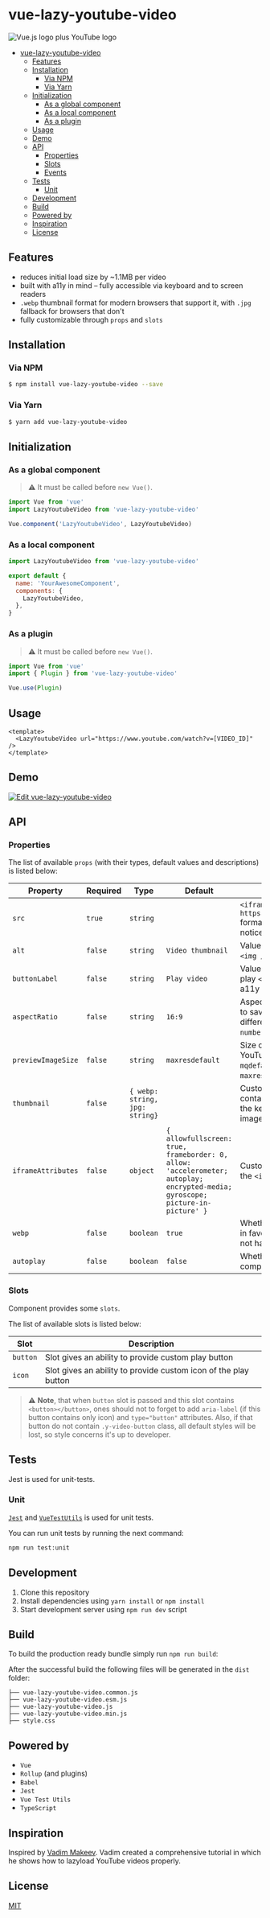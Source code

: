 # vue-lazy-youtube-video

![Vue.js logo plus YouTube logo](./assets/img.jpg)

- [vue-lazy-youtube-video](#vue-lazy-youtube-video)
  - [Features](#features)
  - [Installation](#installation)
    - [Via NPM](#via-npm)
    - [Via Yarn](#via-yarn)
  - [Initialization](#initialization)
    - [As a global component](#as-a-global-component)
    - [As a local component](#as-a-local-component)
    - [As a plugin](#as-a-plugin)
  - [Usage](#usage)
  - [Demo](#demo)
  - [API](#api)
    - [Properties](#properties)
    - [Slots](#slots)
    - [Events](#events)
  - [Tests](#tests)
    - [Unit](#unit)
  - [Development](#development)
  - [Build](#build)
  - [Powered by](#powered-by)
  - [Inspiration](#inspiration)
  - [License](#license)

## Features

- reduces initial load size by ~1.1MB per video
- built with a11y in mind – fully accessible via keyboard and to screen readers
- `.webp` thumbnail format for modern browsers that support it, with `.jpg` fallback for browsers that don't
- fully customizable through `props` and `slots`

## Installation

### Via NPM

```bash
$ npm install vue-lazy-youtube-video --save
```

### Via Yarn

```bash
$ yarn add vue-lazy-youtube-video
```

## Initialization

### As a global component

> ⚠️ It must be called before `new Vue()`.

```js
import Vue from 'vue'
import LazyYoutubeVideo from 'vue-lazy-youtube-video'

Vue.component('LazyYoutubeVideo', LazyYoutubeVideo)
```

### As a local component

```js
import LazyYoutubeVideo from 'vue-lazy-youtube-video'

export default {
  name: 'YourAwesomeComponent',
  components: {
    LazyYoutubeVideo,
  },
}
```

### As a plugin

> ⚠️ It must be called before `new Vue()`.

```js
import Vue from 'vue'
import { Plugin } from 'vue-lazy-youtube-video'

Vue.use(Plugin)
```

## Usage

```vue
<template>
  <LazyYoutubeVideo url="https://www.youtube.com/watch?v=[VIDEO_ID]" />
</template>
```

## Demo

[![Edit vue-lazy-youtube-video](https://codesandbox.io/static/img/play-codesandbox.svg)](https://codesandbox.io/s/x7nrwxq6qo)

## API

### Properties

The list of available `props` (with their types, default values and descriptions) is listed below:

[1]: https://stackoverflow.com/questions/2068344/how-do-i-get-a-youtube-video-thumbnail-from-the-youtube-api

| Property           | Required | Type                           | Default                                                                                                                       | Description                                                                                                                                                            |
| ------------------ | -------- | ------------------------------ | ----------------------------------------------------------------------------------------------------------------------------- | ---------------------------------------------------------------------------------------------------------------------------------------------------------------------- |
| `src`              | `true`   | `string`                       |                                                                                                                               | `<iframe />`'s `src` attribute in `https://www.youtube.com/embed/[VIDEO_ID]` format. URL can contain any `query` part, but notice that `autoplay=1` is always appended |
| `alt`              | `false`  | `string`                       | `Video thumbnail`                                                                                                             | Value of the `alt` attribute of the thumbnail `<img />` element                                                                                                        |
| `buttonLabel`      | `false`  | `string`                       | `Play video`                                                                                                                  | Value of the `aria-label` attribute of the play `<button></button>` element. Improves a11y                                                                             |
| `aspectRatio`      | `false`  | `string`                       | `16:9`                                                                                                                        | Aspect ratio of the video. This prop helps to save proportions of the video on different container sizes. Should match the `number:number` pattern                     |
| `previewImageSize` | `false`  | `string`                       | `maxresdefault`                                                                                                               | Size of the thumbnail, generated by YouTube. Available variants: `default`, `mqdefault`, `sddefault`, `hqdefault`, `maxresdefault`. [More info][1]                     |
| `thumbnail`        | `false`  | `{ webp: string, jpg: string}` |                                                                                                                               | Custom thumbnail object, which should contain two keys: `webp` and `jpg`. Value of the key is the path to the custom thumbnail image                                   |
| `iframeAttributes` | `false`  | `object`                       | `{ allowfullscreen: true, frameborder: 0, allow: 'accelerometer; autoplay; encrypted-media; gyroscope; picture-in-picture' }` | Custom attributes that will be assigned to the `<iframe />` element                                                                                                    |
| `webp`             | `false`  | `boolean`                      | `true`                                                                                                                        | Whether or not try to load `.webp` thumbnail in favor of `.jpg`. Note that old videos may not have generated `.webp` thumbnail.                                        |
| `autoplay`         | `false`  | `boolean`                      | `false`                                                                                                                       | Whether or not to play video as soon as component mounts into the DOM                                                                                                  |

### Slots

Component provides some `slots`.

The list of available slots is listed below:

| Slot     | Description                                                     |
| -------- | --------------------------------------------------------------- |
| `button` | Slot gives an ability to provide custom play button             |
| `icon`   | Slot gives an ability to provide custom icon of the play button |

> ⚠️ **Note**, that when `button` slot is passed and this slot contains `<button></button>`, ones should not to forget to add `aria-label` (if this button contains only icon) and `type="button"` attributes. Also, if that button do not contain `.y-video-button` class, all default styles will be lost, so style concerns it's up to developer.

## Tests

Jest is used for unit-tests.

### Unit

[`Jest`](https://jestjs.io) and [`VueTestUtils`](https://vue-test-utils.vuejs.org) is used for unit tests.

You can run unit tests by running the next command:

```bash
npm run test:unit
```

## Development

1. Clone this repository
2. Install dependencies using `yarn install` or `npm install`
3. Start development server using `npm run dev` script

## Build

To build the production ready bundle simply run `npm run build`:

After the successful build the following files will be generated in the `dist` folder:

```
├── vue-lazy-youtube-video.common.js
├── vue-lazy-youtube-video.esm.js
├── vue-lazy-youtube-video.js
├── vue-lazy-youtube-video.min.js
├── style.css
```

## Powered by

- `Vue`
- `Rollup` (and plugins)
- `Babel`
- `Jest`
- `Vue Test Utils`
- `TypeScript`

## Inspiration

Inspired by [Vadim Makeev](https://pepelsbey.net). Vadim created a comprehensive tutorial in which he shows how to lazyload YouTube videos properly.

## License

[MIT](http://opensource.org/licenses/MIT)
